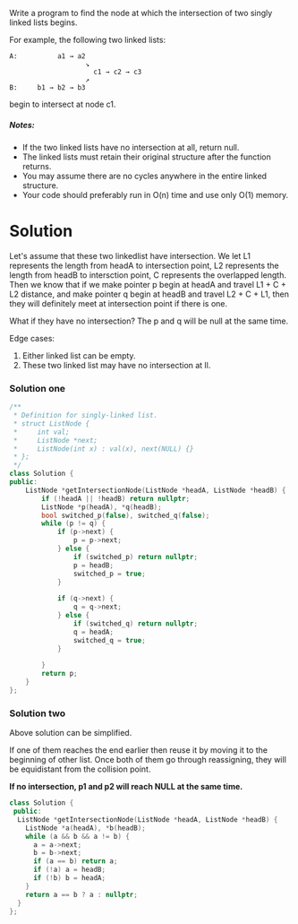 Write a program to find the node at which the intersection of two singly linked lists begins.


For example, the following two linked lists:

```
A:          a1 → a2
                   ↘
                     c1 → c2 → c3
                   ↗            
B:     b1 → b2 → b3
```

begin to intersect at node c1.


##### Notes:

* If the two linked lists have no intersection at all, return null.  
* The linked lists must retain their original structure after the function returns.  
* You may assume there are no cycles anywhere in the entire linked structure.  
* Your code should preferably run in O(n) time and use only O(1) memory.  


# Solution

Let's assume that these two linkedlist have intersection. We let L1 represents the length from headA to intersection point, L2 represents the length from headB to intersction point, C represents the overlapped length. Then we know that if we make pointer p begin at headA and travel L1 + C + L2 distance, and make pointer q begin at headB and travel L2 + C + L1, then they will definitely meet at intersection point if there is one.

What if they have no intersection? The p and q will be null at the same time.
    
    
Edge cases:

1. Either linked list can be empty.
2. These two linked list may have no intersection at ll.
    
### Solution one    
    
```cpp
/**
 * Definition for singly-linked list.
 * struct ListNode {
 *     int val;
 *     ListNode *next;
 *     ListNode(int x) : val(x), next(NULL) {}
 * };
 */
class Solution {
public:
    ListNode *getIntersectionNode(ListNode *headA, ListNode *headB) {
        if (!headA || !headB) return nullptr;
        ListNode *p(headA), *q(headB);
        bool switched_p(false), switched_q(false);
        while (p != q) {
            if (p->next) {
                p = p->next;
            } else {
                if (switched_p) return nullptr;
                p = headB;
                switched_p = true;
            }
            
            if (q->next) {
                q = q->next;
            } else {
                if (switched_q) return nullptr;
                q = headA;
                switched_q = true;
            }
            
        }      
        return p;
    }
};
```

    
    
### Solution two    

Above solution can be simplified.

If one of them reaches the end earlier then reuse it by moving it to the beginning of other list.
Once both of them go through reassigning, they will be equidistant from the collision point.
    
__If no intersection, p1 and p2 will reach NULL at the same time.__ 

```cpp
class Solution {
 public:
  ListNode *getIntersectionNode(ListNode *headA, ListNode *headB) {
    ListNode *a(headA), *b(headB);
    while (a && b && a != b) {
      a = a->next;
      b = b->next;
      if (a == b) return a;
      if (!a) a = headB;
      if (!b) b = headA;
    }
    return a == b ? a : nullptr;
  }
};
```
